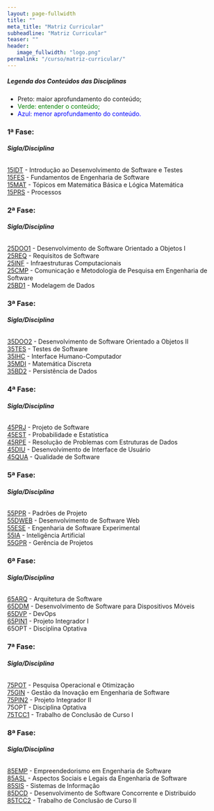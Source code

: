 ```yaml
---
layout: page-fullwidth
title: ""
meta_title: "Matriz Curricular"
subheadline: "Matriz Curricular"
teaser: ""
header:
   image_fullwidth: "logo.png"
permalink: "/curso/matriz-curricular/"
---
```


##### *Legenda dos Conteúdos das Disciplinas*

- Preto: maior aprofundamento do conteúdo;
- <class style="color: green">Verde: entender o conteúdo;</class>
- <class style="color: blue">Azul: menor aprofundamento do conteúdo.</class>

### 1ª Fase:
###### **Sigla/Disciplina**

[15IDT][15idt] - Introdução ao Desenvolvimento de Software e Testes
<br>
[15FES][15fes] - Fundamentos de Engenharia de Software
<br>
[15MAT][15mat] - Tópicos em Matemática Básica e Lógica Matemática
<br>
[15PRS][15prs] - Processos

### 2ª Fase:
###### **Sigla/Disciplina**

[25DOO1][25doo1] - Desenvolvimento de Software Orientado a Objetos I
<br>
[25REQ][25req] - Requisitos de Software
<br>
[25INF][25inf] - Infraestruturas Computacionais
<br>
[25CMP][25cmp] - Comunicação e Metodologia de Pesquisa em Engenharia de Software
<br>
[25BD1][25bd1] - Modelagem de Dados

### 3ª Fase:
###### **Sigla/Disciplina**

[35DOO2][35doo2] - Desenvolvimento de Software Orientado a Objetos II
<br>
[35TES][35tes] - Testes de Software
<br>
[35IHC][35ihc] - Interface Humano-Computador
<br>
[35MDI][35mdi] - Matemática Discreta
<br>
[35BD2][35bd2] - Persistência de Dados

### 4ª Fase:
###### **Sigla/Disciplina**

[45PRJ][45prj] - Projeto de Software
<br>
[45EST][45est] - Probabilidade e Estatística
<br>
[45RPE][45rpe] - Resolução de Problemas com Estruturas de Dados
<br>
[45DIU][45diu] - Desenvolvimento de Interface de Usuário
<br>
[45QUA][45qua] - Qualidade de Software

### 5ª Fase:
###### **Sigla/Disciplina**

[55PPR][55ppr] - Padrões de Projeto
<br>
[55DWEB][55dweb] - Desenvolvimento de Software Web
<br>
[55ESE][55ese] - Engenharia de Software Experimental
<br>
[55IA][55ia] - Inteligência Artificial
<br>
[55GPR][55gpr] - Gerência de Projetos

### 6ª Fase:
###### **Sigla/Disciplina**

[65ARQ][65arq] - Arquitetura de Software
<br>
[65DDM][65ddm] - Desenvolvimento de Software para Dispositivos Móveis
<br>
[65DVP][65dvp] - DevOps
<br>
[65PIN1][65pin1] - Projeto Integrador I
<br>
65OPT - Disciplina Optativa

### 7ª Fase:
###### **Sigla/Disciplina**

[75POT] - Pesquisa Operacional e Otimização
<br>
[75GIN] - Gestão da Inovação em Engenharia de Software
<br>
[75PIN2] - Projeto Integrador II
<br>
75OPT - Disciplina Optativa
<br>
[75TCC1] - Trabalho de Conclusão de Curso I

### 8ª Fase:
###### **Sigla/Disciplina**

[85EMP][85emp] - Empreendedorismo em Engenharia de Software
<br>
[85ASL][85asl] - Aspectos Sociais e Legais da Engenharia de Software
<br>
[85SIS][85sis] - Sistemas de Informação
<br>
[85DCD][85dcd] - Desenvolvimento de Software Concorrente e Distribuido
<br>
[85TCC2][85tcc2] - Trabalho de Conclusão de Curso II

[15idt]: {{site.url}}/curso/matriz-curricular/15idt 
[15fes]: {{site.url}}/curso/matriz-curricular/15fes
[15mat]: {{site.url}}/curso/matriz-curricular/15mat
[15prs]: {{site.url}}/curso/matriz-curricular/15prs

[25doo1]: {{site.url}}/curso/matriz-curricular/25doo1
[25req]: {{site.url}}/curso/matriz-curricular/25req
[25inf]: {{site.url}}/curso/matriz-curricular/25inf
[25cmp]: {{site.url}}/curso/matriz-curricular/25cmp
[25bd1]: {{site.url}}/curso/matriz-curricular/25bd1

[35doo2]: {{site.url}}/curso/matriz-curricular/35doo2
[35tes]: {{site.url}}/curso/matriz-curricular/35tes
[35ihc]: {{site.url}}/curso/matriz-curricular/35ihc
[35mdi]: {{site.url}}/curso/matriz-curricular/35mdi
[35bd2]: {{site.url}}/curso/matriz-curricular/35bd2

[45prj]: {{site.url}}/curso/matriz-curricular/45prj
[45est]: {{site.url}}/curso/matriz-curricular/45est
[45rpe]: {{site.url}}/curso/matriz-curricular/45rpe
[45diu]: {{site.url}}/curso/matriz-curricular/45diu
[45qua]: {{site.url}}/curso/matriz-curricular/45qua

[55ppr]: {{site.url}}/curso/matriz-curricular/55ppr
[55dweb]: {{site.url}}/curso/matriz-curricular/55dweb
[55ese]: {{site.url}}/curso/matriz-curricular/55ese
[55ia]: {{site.url}}/curso/matriz-curricular/55ia
[55gpr]: {{site.url}}/curso/matriz-curricular/55gpr

[65arq]: {{site.url}}/curso/matriz-curricular/65arq
[65ddm]: {{site.url}}/curso/matriz-curricular/65ddm
[65dvp]: {{site.url}}/curso/matriz-curricular/65dvp
[65pin1]: {{site.url}}/curso/matriz-curricular/65pin1

[75pot]: {{site.url}}/curso/matriz-curricular/75pot
[75gin]: {{site.url}}/curso/matriz-curricular/75gin
[75pin2]: {{site.url}}/curso/matriz-curricular/75pin2
[75tcc1]: {{site.url}}/curso/matriz-curricular/75tcc1

[85emp]: {{site.url}}/curso/matriz-curricular/85emp
[85asl]: {{site.url}}/curso/matriz-curricular/85asl
[85sis]: {{site.url}}/curso/matriz-curricular/85sis
[85dcd]: {{site.url}}/curso/matriz-curricular/85dcd
[85tcc2]: {{site.url}}/curso/matriz-curricular/85tcc2



